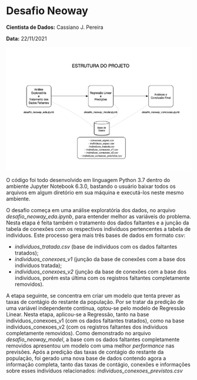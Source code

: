 # Desafio Neoway

<p><b>Cientista de Dados:</b> Cassiano J. Pereira</p>
<p><b>Data:</b> 22/11/2021</p>

![Estrutura do Projeto](estrutura.jpg?raw=true "Estrutura do Projeto")

O código foi todo desenvolvido em linguagem Python 3.7 dentro do ambiente Jupyter Notebook 6.3.0, bastando o usuário baixar todos os arquivos em algum diretório em sua máquina e executá-los neste mesmo ambiente.

O desafio começa em uma análise exploratória dos dados, no arquivo *desafio_neoway_eda.ipynb*, para entender melhor as variáveis do problema.
Nesta etapa é feita também o tratamento dos dados faltantes e a junção da tabela de conexões com os respectivos indivíduos pertencentes a tabela de individuos.
Este processo gera mais três bases de dados em formato csv: 
* *individuos_tratada.csv* (base de indivíduos com os dados faltantes tratados);
* *individuos_conexoes_v1* (junção da base de conexões com a base dos indivíduos tratada);
* *individuos_conexoes_v2* (junção da base de conexões com a base dos indivíduos, porém esta última com os registros faltantes completamente removidos).

A etapa seguinte, se concentra em criar um modelo que tenta prever as taxas de contágio do restante da população. Por se tratar da predição de uma variável independente contínua, optou-se pelo modelo de Regressão Linear. Nesta etapa, aplicou-se a Regressão, tanto na base individuos_conexoes_v1 (com os dados faltantes tratados), como na base individuos_conexoes_v2 (com os registros faltantes dos individuos completamente removidos). Como demonstrado no arquivo *desafio_neoway_model*, a base com os dados faltantes completamente removidos apresentou um modelo com uma melhor *performance* nas previsões. Após a predição das taxas de contágio do restante da população, foi gerado uma nova base de dados contendo agora a informação completa, tanto das taxas de contágio, conexões e informações sobre esses indivíduos relacionados: *individuos_conexoes_previstos.csv*


 